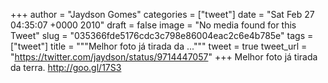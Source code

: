 
+++
author = "Jaydson Gomes"
categories = ["tweet"]
date = "Sat Feb 27 04:35:07 +0000 2010"
draft = false
image = "No media found for this Tweet"
slug = "035366fde5176cdc3c798e86004eac2c6e4b785e"
tags = ["tweet"]
title = """Melhor foto já tirada da ..."""
tweet = true
tweet_url = "https://twitter.com/jaydson/status/9714447057"
+++
Melhor foto já tirada da terra. http://goo.gl/17S3
